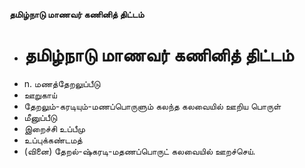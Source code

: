 **தமிழ்நாடு மாணவர் கணினித் திட்டம்**
- # தமிழ்நாடு மாணவர் கணினித் திட்டம்
- n. மணத்தேறலுப்பீடு
- ஊறுகாய்
- தேறலும்-கரடியும்-மணப்பொருளும் கலந்த கலவையில் ஊறிய பொருள்
- மீனுப்பீடு
- இறைச்சி உப்பீமு
- உப்புக்கண்டமத்
- (வினை) தேறல்-ஷ்கரடி-மதணப்பொருட் கலவையில் ஊறச்செய்.

